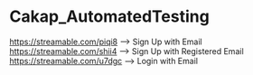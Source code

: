 # Cakap_AutomatedTesting
https://streamable.com/piqi8 --> Sign Up with Email
https://streamable.com/shii4 --> Sign Up with Registered Email
https://streamable.com/u7dgc --> Login with Email
